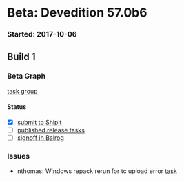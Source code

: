 # Beta: Devedition 57.0b6

### Started: 2017-10-06

## Build 1

### Beta Graph

[task group](https://tools.taskcluster.net/push-inspector/#/X4R3sLMlQdWseruzThCGsg)


#### Status
- [x] [submit to Shipit](https://wiki.mozilla.org/Release:Release_Automation_on_Mercurial:Starting_a_Release#Submit_to_Ship_It)
- [ ] [published release tasks](../how-tos/relpro.md#4-publish-release)
- [ ] [signoff in Balrog](../how-tos/relpro.md#3-signoffs)

### Issues
- nthomas: Windows repack rerun for tc upload error [task](https://tools.taskcluster.net/task-inspector/#HLT1gojdRtmB3405_jgTyw)
